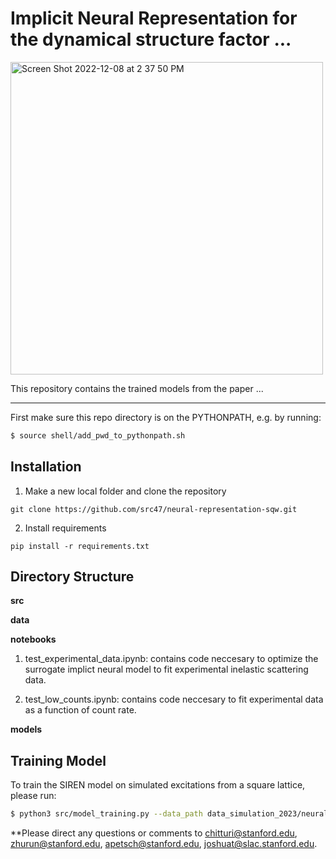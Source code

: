 # Implicit Neural Representation for the dynamical structure factor ... 

<img width="500" alt="Screen Shot 2022-12-08 at 2 37 50 PM" src="https://user-images.githubusercontent.com/39596225/206581922-6fd39c22-79bf-417a-a94d-5eec1a705731.png">

This repository contains the trained models from the paper ... 

---

First make sure this repo directory is on the PYTHONPATH, e.g. by running:
```bash
$ source shell/add_pwd_to_pythonpath.sh
```

## Installation

1) Make a new local folder and clone the repository

```
git clone https://github.com/src47/neural-representation-sqw.git
```

2) Install requirements

```
pip install -r requirements.txt
```

## Directory Structure 

**src** 

**data** 

**notebooks** 

1) test_experimental_data.ipynb: contains code neccesary to optimize the surrogate implict neural model to fit experimental inelastic scattering data.  

2) test_low_counts.ipynb: contains code neccesary to fit experimental data as a function of count rate.

**models** 

## Training Model

To train the SIREN model on simulated excitations from a square lattice, please run:
```bash
$ python3 src/model_training.py --data_path data_simulation_2023/neural_dataset.npz
```

**Please direct any questions or comments to chitturi@stanford.edu, zhurun@stanford.edu, apetsch@stanford.edu, joshuat@slac.stanford.edu. 




